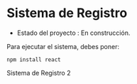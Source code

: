 <h1> Sistema de Registro</h1>

- Estado del proyecto : En construcción.

Para ejecutar el sistema, debes poner:

```npm install react```

Sistema de Registro 2
